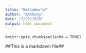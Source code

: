 ```yaml
---
title: "HelloWorld"
author: "Anthony"
date: "7/22/2020"
output: html_document
---
```


```{r setup, include=FALSE}
knitr::opts_chunk$set(echo = TRUE)
```

##This is a markdown file##
